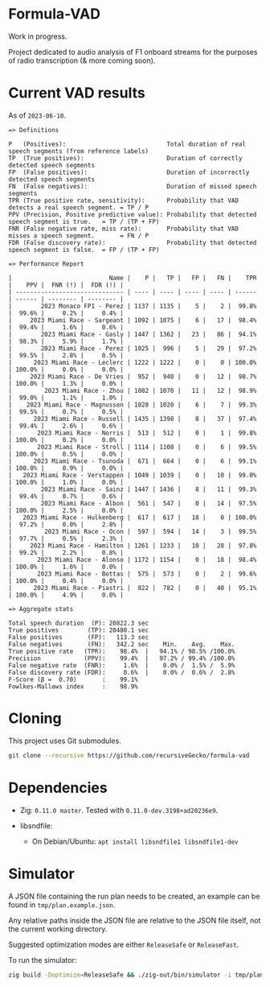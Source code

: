# Formula-VAD

Work in progress.

Project dedicated to audio analysis of F1 onboard streams for the purposes of radio transcription (& more coming soon).


# Current VAD results

As of `2023-06-10`.

```
=> Definitions

P   (Positives):                            Total duration of real speech segments (from reference labels)
TP  (True positives):                       Duration of correctly detected speech segments
FP  (False positives):                      Duration of incorrectly detected speech segments
FN  (False negatives):                      Duration of missed speech segments
TPR (True positive rate, sensitivity):      Probability that VAD detects a real speech segment. = TP / P 
PPV (Precision, Positive predictive value): Probability that detected speech segment is true.   = TP / (TP + FP) 
FNR (False negative rate, miss rate):       Probability that VAD misses a speech segment.       = FN / P 
FDR (False discovery rate):                 Probability that detected speech segment is false.  = FP / (TP + FP) 

=> Performance Report

|                           Name |    P |   TP |   FP |   FN |    TPR |    PPV |  FNR (!) |  FDR (!) |
| ------------------------------ | ---- | ---- | ---- | ---- | ------ | ------ | -------- | -------- |
|        2023 Monaco FP1 - Perez | 1137 | 1135 |    5 |    2 |  99.8% |  99.6% |     0.2% |     0.4% |
|     2023 Miami Race - Sargeant | 1092 | 1075 |    6 |   17 |  98.4% |  99.4% |     1.6% |     0.6% |
|        2023 Miami Race - Gasly | 1447 | 1362 |   23 |   86 |  94.1% |  98.3% |     5.9% |     1.7% |
|        2023 Miami Race - Perez | 1025 |  996 |    5 |   29 |  97.2% |  99.5% |     2.8% |     0.5% |
|      2023 Miami Race - Leclerc | 1222 | 1222 |    0 |    0 | 100.0% | 100.0% |     0.0% |     0.0% |
|     2023 Miami Race - De Vries |  952 |  940 |    0 |   12 |  98.7% | 100.0% |     1.3% |     0.0% |
|         2023 Miami Race - Zhou | 1082 | 1070 |   11 |   12 |  98.9% |  99.0% |     1.1% |     1.0% |
|    2023 Miami Race - Magnussen | 1028 | 1020 |    6 |    7 |  99.3% |  99.5% |     0.7% |     0.5% |
|      2023 Miami Race - Russell | 1435 | 1398 |    8 |   37 |  97.4% |  99.4% |     2.6% |     0.6% |
|       2023 Miami Race - Norris |  513 |  512 |    0 |    1 |  99.8% | 100.0% |     0.2% |     0.0% |
|       2023 Miami Race - Stroll | 1114 | 1108 |    0 |    6 |  99.5% | 100.0% |     0.5% |     0.0% |
|      2023 Miami Race - Tsunoda |  671 |  664 |    0 |    6 |  99.1% | 100.0% |     0.9% |     0.0% |
|   2023 Miami Race - Verstappen | 1049 | 1039 |    0 |   10 |  99.0% | 100.0% |     1.0% |     0.0% |
|        2023 Miami Race - Sainz | 1447 | 1436 |    8 |   11 |  99.3% |  99.4% |     0.7% |     0.6% |
|        2023 Miami Race - Albon |  561 |  547 |    0 |   14 |  97.5% | 100.0% |     2.5% |     0.0% |
|   2023 Miami Race - Hulkenberg |  617 |  617 |   18 |    0 | 100.0% |  97.2% |     0.0% |     2.8% |
|         2023 Miami Race - Ocon |  597 |  594 |   14 |    3 |  99.5% |  97.7% |     0.5% |     2.3% |
|     2023 Miami Race - Hamilton | 1261 | 1233 |   10 |   28 |  97.8% |  99.2% |     2.2% |     0.8% |
|       2023 Miami Race - Alonso | 1172 | 1154 |    0 |   18 |  98.4% | 100.0% |     1.6% |     0.0% |
|       2023 Miami Race - Bottas |  575 |  573 |    0 |    2 |  99.6% | 100.0% |     0.4% |     0.0% |
|      2023 Miami Race - Piastri |  822 |  782 |    0 |   40 |  95.1% | 100.0% |     4.9% |     0.0% |

=> Aggregate stats 

Total speech duration  (P): 20822.3 sec
True positives        (TP): 20480.1 sec
False positives       (FP):   113.3 sec
False negatives       (FN):   342.2 sec    Min.    Avg.    Max. 
True positive rate   (TPR):    98.4%  |   94.1% / 98.5% /100.0% 
Precision            (PPV):    99.4%  |   97.2% / 99.4% /100.0% 
False negative rate  (FNR):     1.6%  |    0.0% /  1.5% /  5.9% 
False discovery rate (FDR):     0.6%  |    0.0% /  0.6% /  2.8% 
F-Score (β =  0.70)       :    99.1% 
Fowlkes-Mallows index     :    98.9% 
```

# Cloning

This project uses Git submodules.

```bash
git clone --recursive https://github.com/recursiveGecko/formula-vad
```

# Dependencies

* Zig: `0.11.0 master`. Tested with `0.11.0-dev.3198+ad20236e9`.

* libsndfile:

  * On Debian/Ubuntu: `apt install libsndfile1 libsndfile1-dev`


# Simulator

A JSON file containing the run plan needs to be created, an example can be found in `tmp/plan.example.json`.

Any relative paths inside the JSON file are relative to the JSON file itself, not the current working directory.

Suggested optimization modes are either `ReleaseSafe` or `ReleaseFast`.

To run the simulator:

```bash
zig build -Doptimize=ReleaseSafe && ./zig-out/bin/simulator -i tmp/plan.json
```

